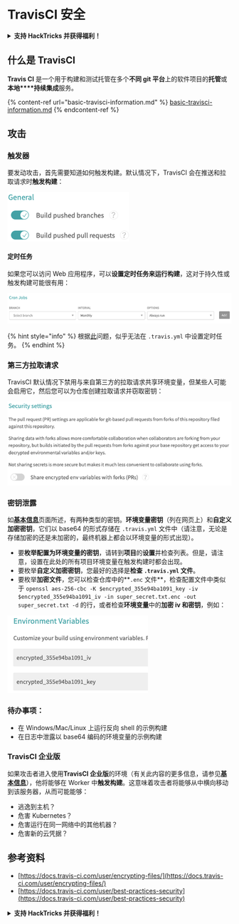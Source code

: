 # TravisCI 安全

<details>

<summary><strong>支持 HackTricks 并获得福利！</strong></summary>

* 如果您想在 HackTricks 中看到您的公司广告，或者如果您想访问 PEASS 的最新版本或下载 HackTricks 的 PDF，请查看[**订阅计划**](https://github.com/sponsors/carlospolop)！
* 获取[**官方 PEASS 和 HackTricks 商品**](https://peass.creator-spring.com)
* 发现[**PEASS 家族**](https://opensea.io/collection/the-peass-family)，我们的独家[**NFT**](https://opensea.io/collection/the-peass-family)收藏品
* **加入** 💬 [**Discord 群组**](https://discord.gg/hRep4RUj7f) 或 [**Telegram 群组**](https://t.me/peass) 或 **关注**我的 **Twitter** 🐦 [**@carlospolopm**](https://twitter.com/carlospolopm)**。**
* 通过向 [**HackTricks**](https://github.com/carlospolop/hacktricks) 和 [**HackTricks Cloud**](https://github.com/carlospolop/hacktricks-cloud) GitHub 仓库提交 PR 来**分享您的黑客技巧**。

</details>

## 什么是 TravisCI

**Travis CI** 是一个用于构建和测试托管在多个**不同 git 平台**上的软件项目的**托管**或**本地****持续集成**服务。

{% content-ref url="basic-travisci-information.md" %}
[basic-travisci-information.md](basic-travisci-information.md)
{% endcontent-ref %}

## 攻击

### 触发器

要发动攻击，首先需要知道如何触发构建。默认情况下，TravisCI 会在推送和拉取请求时**触发构建**：

![](<../../.gitbook/assets/image (19) (1).png>)

#### 定时任务

如果您可以访问 Web 应用程序，可以**设置定时任务来运行构建**，这对于持久性或触发构建可能很有用：

![](<../../.gitbook/assets/image (42).png>)

{% hint style="info" %}
根据[此](https://github.com/travis-ci/travis-ci/issues/9162)问题，似乎无法在 `.travis.yml` 中设置定时任务。
{% endhint %}

### 第三方拉取请求

TravisCI 默认情况下禁用与来自第三方的拉取请求共享环境变量，但某些人可能会启用它，然后您可以为仓库创建拉取请求并窃取密钥：

![](<../../.gitbook/assets/image (1) (1) (1) (1) (1) (1).png>)

### 密钥泄露

如[**基本信息**](basic-travisci-information.md)页面所述，有两种类型的密钥。**环境变量密钥**（列在网页上）和**自定义加密密钥**，它们以 base64 的形式存储在 `.travis.yml` 文件中（请注意，无论是存储加密的还是未加密的，最终机器上都会以环境变量的形式出现）。

* 要**枚举配置为环境变量的密钥**，请转到**项目**的**设置**并检查列表。但是，请注意，设置在此处的所有项目环境变量在触发构建时都会出现。
* 要枚举**自定义加密密钥**，您最好的选择是**检查 `.travis.yml` 文件**。
* 要枚举**加密文件**，您可以检查仓库中的**`.enc` 文件**，检查配置文件中类似于 `openssl aes-256-cbc -K $encrypted_355e94ba1091_key -iv $encrypted_355e94ba1091_iv -in super_secret.txt.enc -out super_secret.txt -d` 的行，或者检查**环境变量**中的**加密 iv 和密钥**，例如：

![](<../../.gitbook/assets/image (71).png>)

### 待办事项：

* 在 Windows/Mac/Linux 上运行反向 shell 的示例构建
* 在日志中泄露以 base64 编码的环境变量的示例构建

### TravisCI 企业版

如果攻击者进入使用**TravisCI 企业版**的环境（有关此内容的更多信息，请参见[**基本信息**](basic-travisci-information.md#travisci-enterprise)），他将能够在 Worker 中**触发构建**。这意味着攻击者将能够从中横向移动到该服务器，从而可能能够：

* 逃逸到主机？
* 危害 Kubernetes？
* 危害运行在同一网络中的其他机器？
* 危害新的云凭据？

## 参考资料

* [https://docs.travis-ci.com/user/encrypting-files/](https://docs.travis-ci.com/user/encrypting-files/)
* [https://docs.travis-ci.com/user/best-practices-security](https://docs.travis-ci.com/user/best-practices-security)

<details>

<summary><strong>支持 HackTricks 并获得福利！</strong></summary>

* 如果您想在 HackTricks 中看到您的公司广告，或者如果您想访问 PEASS 的最新版本或下载 HackTricks 的 PDF，请查看[**订阅计划**](https://github.com/sponsors/carlospolop)！
* 获取[**官方 PEASS 和 HackTricks 商品**](https://peass.creator-spring.com)
* 发现[**PEASS 家族**](https://opensea.io/collection/the-peass-family)，我们的独家[**NFT**](https://opensea.io/collection/the-peass-family)收藏品
* **加入** 💬 [**Discord 群组**](https://discord.gg/hRep4RUj7f) 或 [**Telegram 群组**](https://t.me/peass) 或 **关注**我的 **Twitter** 🐦 [**@carlospolopm**](https://twitter.com/carlospolopm)**。**
* 通过向 [**HackTricks**](https://github.com/carlospolop/hacktricks) 和 [**HackTricks Cloud**](https://github.com/carlospolop/hacktricks-cloud) GitHub 仓库提交 PR 来**分享您的黑客技巧**。

</details>
